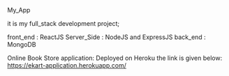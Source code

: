 My_App 

it is my full_stack development project;

front_end : ReactJS
Server_Side : NodeJS and ExpressJS
back_end : MongoDB

Online Book Store application: Deployed on Heroku the link is given below:
https://ekart-application.herokuapp.com/
